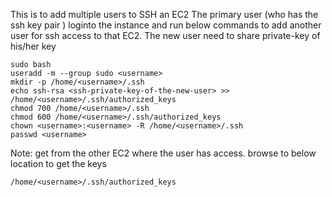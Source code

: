 This is to add multiple users to SSH an EC2
The primary user (who has the ssh key pair ) loginto the instance and run below commands to add another user for ssh access to that EC2.
The new user need to share private-key of his/her key <ssh-private-key-of-the-new-user>

  ```
sudo bash
useradd -m --group sudo <username>
mkdir -p /home/<username>/.ssh
echo ssh-rsa <ssh-private-key-of-the-new-user> >> /home/<username>/.ssh/authorized_keys
chmod 700 /home/<username>/.ssh
chmod 600 /home/<username>/.ssh/authorized_keys
chown <username>:<username> -R /home/<username>/.ssh
passwd <username>
  ```

  Note: get <ssh-private-key-of-the-new-user> from the other EC2 where the user has access. browse to below location to get the keys
  ```
  /home/<username>/.ssh/authorized_keys
  ```
